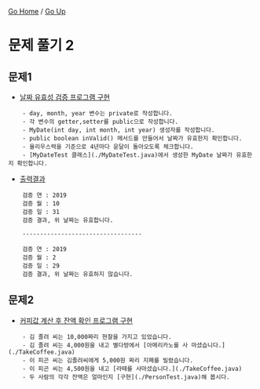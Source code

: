 [Go Home](https://github.com/devJRL/CodeLab-JAVA-Basic#codelab-java-basic) / [Go Up](..)

# 문제 풀기 2

## 문제1

- [날짜 유효성 검증 프로그램 구현](./MyDate.java)

```
	- day, month, year 변수는 private로 작성합니다.
	- 각 변수의 getter,setter를 public으로 작성합니다.
	- MyDate(int day, int month, int year) 생성자를 작성합니다.
	- public boolean inValid() 메서드를 만들어서 날짜가 유효한지 확인합니다.
	- 율리우스력을 기준으로 4년마다 윤달이 돌아오도록 체크합니다.
	- [MyDateTest 클래스](./MyDateTest.java)에서 생성한 MyDate 날짜가 유효한지 확인합니다.
```

- [출력결과](./MyDateTest.java)

```
	검증 연 : 2019
	검증 월 : 10
	검증 일 : 31
	검증 결과, 위 날짜는 유효합니다.
	
	----------------------------------
	
	검증 연 : 2019
	검증 월 : 2
	검증 일 : 29
	검증 결과, 위 날짜는 유효하지 않습니다.
```

## 문제2

- [커피값 계산 후 잔액 확인 프로그램 구현](./Person.java)

```
	- 김 졸려 씨는 10,000짜리 현찰을 가지고 있었습니다.
	- 김 졸려 씨는 4,000원을 내고 별다방에서 [아메리카노를 사 마셨습니다.](./TakeCoffee.java)
	- 이 피곤 씨는 김졸려씨에게 5,000원 짜리 지폐를 빌렸습니다.
	- 이 피곤 씨는 4,500원을 내고 [라떼를 사마셨습니다.](./TakeCoffee.java)
	- 두 사람의 각각 잔액은 얼마인지 [구현](./PersonTest.java)해 봅시다. 
```